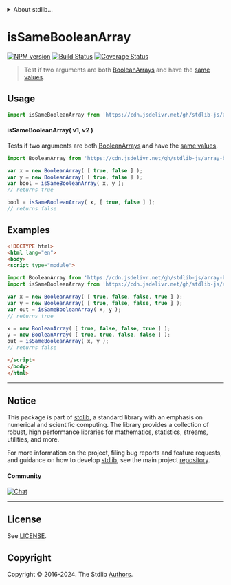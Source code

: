 <!--

@license Apache-2.0

Copyright (c) 2024 The Stdlib Authors.

Licensed under the Apache License, Version 2.0 (the "License");
you may not use this file except in compliance with the License.
You may obtain a copy of the License at

   http://www.apache.org/licenses/LICENSE-2.0

Unless required by applicable law or agreed to in writing, software
distributed under the License is distributed on an "AS IS" BASIS,
WITHOUT WARRANTIES OR CONDITIONS OF ANY KIND, either express or implied.
See the License for the specific language governing permissions and
limitations under the License.

-->


<details>
  <summary>
    About stdlib...
  </summary>
  <p>We believe in a future in which the web is a preferred environment for numerical computation. To help realize this future, we've built stdlib. stdlib is a standard library, with an emphasis on numerical and scientific computation, written in JavaScript (and C) for execution in browsers and in Node.js.</p>
  <p>The library is fully decomposable, being architected in such a way that you can swap out and mix and match APIs and functionality to cater to your exact preferences and use cases.</p>
  <p>When you use stdlib, you can be absolutely certain that you are using the most thorough, rigorous, well-written, studied, documented, tested, measured, and high-quality code out there.</p>
  <p>To join us in bringing numerical computing to the web, get started by checking us out on <a href="https://github.com/stdlib-js/stdlib">GitHub</a>, and please consider <a href="https://opencollective.com/stdlib">financially supporting stdlib</a>. We greatly appreciate your continued support!</p>
</details>

# isSameBooleanArray

[![NPM version][npm-image]][npm-url] [![Build Status][test-image]][test-url] [![Coverage Status][coverage-image]][coverage-url] <!-- [![dependencies][dependencies-image]][dependencies-url] -->

> Test if two arguments are both [BooleanArrays][@stdlib/array/bool] and have the [same values][@stdlib/assert/is-same-value].



<section class="usage">

## Usage

```javascript
import isSameBooleanArray from 'https://cdn.jsdelivr.net/gh/stdlib-js/assert-is-same-booleanarray@v0.1.0-esm/index.mjs';
```

#### isSameBooleanArray( v1, v2 )

Tests if two arguments are both [BooleanArrays][@stdlib/array/bool] and have the [same values][@stdlib/assert/is-same-value].

```javascript
import BooleanArray from 'https://cdn.jsdelivr.net/gh/stdlib-js/array-bool@esm/index.mjs';

var x = new BooleanArray( [ true, false ] );
var y = new BooleanArray( [ true, false ] );
var bool = isSameBooleanArray( x, y );
// returns true

bool = isSameBooleanArray( x, [ true, false ] );
// returns false
```

</section>

<!-- /.usage -->

<section class="notes">

</section>

<!-- /.notes -->

<section class="examples">

## Examples

<!-- eslint no-undef: "error" -->

```html
<!DOCTYPE html>
<html lang="en">
<body>
<script type="module">

import BooleanArray from 'https://cdn.jsdelivr.net/gh/stdlib-js/array-bool@esm/index.mjs';
import isSameBooleanArray from 'https://cdn.jsdelivr.net/gh/stdlib-js/assert-is-same-booleanarray@v0.1.0-esm/index.mjs';

var x = new BooleanArray( [ true, false, false, true ] );
var y = new BooleanArray( [ true, false, false, true ] );
var out = isSameBooleanArray( x, y );
// returns true

x = new BooleanArray( [ true, false, false, true ] );
y = new BooleanArray( [ true, true, false, false ] );
out = isSameBooleanArray( x, y );
// returns false

</script>
</body>
</html>
```

</section>

<!-- /.examples -->

<!-- Section for related `stdlib` packages. Do not manually edit this section, as it is automatically populated. -->

<section class="related">

</section>

<!-- /.related -->

<!-- Section for all links. Make sure to keep an empty line after the `section` element and another before the `/section` close. -->


<section class="main-repo" >

* * *

## Notice

This package is part of [stdlib][stdlib], a standard library with an emphasis on numerical and scientific computing. The library provides a collection of robust, high performance libraries for mathematics, statistics, streams, utilities, and more.

For more information on the project, filing bug reports and feature requests, and guidance on how to develop [stdlib][stdlib], see the main project [repository][stdlib].

#### Community

[![Chat][chat-image]][chat-url]

---

## License

See [LICENSE][stdlib-license].


## Copyright

Copyright &copy; 2016-2024. The Stdlib [Authors][stdlib-authors].

</section>

<!-- /.stdlib -->

<!-- Section for all links. Make sure to keep an empty line after the `section` element and another before the `/section` close. -->

<section class="links">

[npm-image]: http://img.shields.io/npm/v/@stdlib/assert-is-same-booleanarray.svg
[npm-url]: https://npmjs.org/package/@stdlib/assert-is-same-booleanarray

[test-image]: https://github.com/stdlib-js/assert-is-same-booleanarray/actions/workflows/test.yml/badge.svg?branch=v0.1.0
[test-url]: https://github.com/stdlib-js/assert-is-same-booleanarray/actions/workflows/test.yml?query=branch:v0.1.0

[coverage-image]: https://img.shields.io/codecov/c/github/stdlib-js/assert-is-same-booleanarray/main.svg
[coverage-url]: https://codecov.io/github/stdlib-js/assert-is-same-booleanarray?branch=main

<!--

[dependencies-image]: https://img.shields.io/david/stdlib-js/assert-is-same-booleanarray.svg
[dependencies-url]: https://david-dm.org/stdlib-js/assert-is-same-booleanarray/main

-->

[chat-image]: https://img.shields.io/gitter/room/stdlib-js/stdlib.svg
[chat-url]: https://app.gitter.im/#/room/#stdlib-js_stdlib:gitter.im

[stdlib]: https://github.com/stdlib-js/stdlib

[stdlib-authors]: https://github.com/stdlib-js/stdlib/graphs/contributors

[umd]: https://github.com/umdjs/umd
[es-module]: https://developer.mozilla.org/en-US/docs/Web/JavaScript/Guide/Modules

[deno-url]: https://github.com/stdlib-js/assert-is-same-booleanarray/tree/deno
[deno-readme]: https://github.com/stdlib-js/assert-is-same-booleanarray/blob/deno/README.md
[umd-url]: https://github.com/stdlib-js/assert-is-same-booleanarray/tree/umd
[umd-readme]: https://github.com/stdlib-js/assert-is-same-booleanarray/blob/umd/README.md
[esm-url]: https://github.com/stdlib-js/assert-is-same-booleanarray/tree/esm
[esm-readme]: https://github.com/stdlib-js/assert-is-same-booleanarray/blob/esm/README.md
[branches-url]: https://github.com/stdlib-js/assert-is-same-booleanarray/blob/main/branches.md

[stdlib-license]: https://raw.githubusercontent.com/stdlib-js/assert-is-same-booleanarray/main/LICENSE

[@stdlib/array/bool]: https://github.com/stdlib-js/array-bool/tree/esm

[@stdlib/assert/is-same-value]: https://github.com/stdlib-js/assert-is-same-value/tree/esm

</section>

<!-- /.links -->
